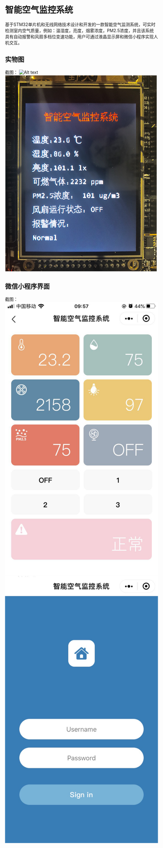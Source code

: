# 智能空气监控系统
基于STM32单片机和无线网络技术设计和开发的一款智能空气监测系统，可实时检测室内空气质量，例如：温湿度，亮度，烟雾浓度，PM2.5浓度，并且该系统具有自动报警和风扇多档位变速功能，用户可通过液晶显示屏和微信小程序实现人机交互。

## 实物图

截图：
![Alt text](https://github.com/Raymaa/Intelligent-air-monitoring-system/blob/master/ScreenShots/system.png)
![Alt text](https://github.com/Raymaa/Intelligent-air-monitoring-system/blob/master/ScreenShots/screen.png)

## 微信小程序界面

截图：
![Alt text](https://github.com/Raymaa/Intelligent-air-monitoring-system/blob/master/ScreenShots/wechat_home.png)
![Alt text](https://github.com/Raymaa/Intelligent-air-monitoring-system/blob/master/ScreenShots/wechat_login.png)
